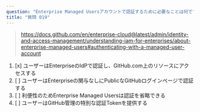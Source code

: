 ```yaml
---
question: "Enterprise Managed Usersアカウントで認証するために必要なことは何ですか？"
title: "質問 019"
---
```


> https://docs.github.com/en/enterprise-cloud@latest/admin/identity-and-access-management/understanding-iam-for-enterprises/about-enterprise-managed-users#authenticating-with-a-managed-user-account
1. [x] ユーザーはEnterpriseのIdPで認証し、GitHub.com上のリソースにアクセスする
1. [ ] ユーザーはEnterpriseの関与なしにPublicなGitHubログインページで認証する
1. [ ] 利便性のためEnterprise Managed Usersは認証を省略できる
1. [ ] ユーザーはGitHub管理の特別な認証Tokenを提供する